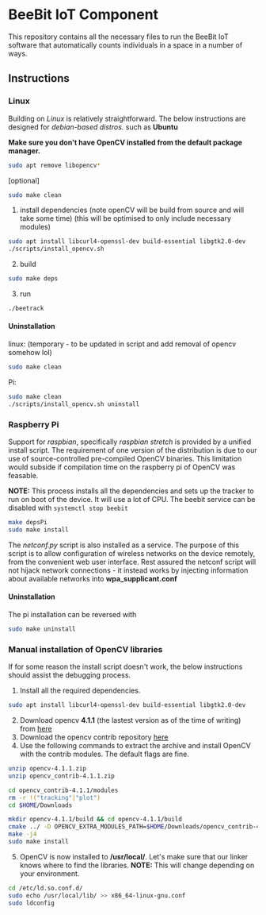 # BeeBit IoT Component

This repository contains all the necessary files to run the BeeBit IoT software that automatically counts individuals in a space in a number of ways.

## Instructions

### Linux
Building on *Linux* is relatively straightforward. The below instructions are designed for *debian-based distros.* such as **Ubuntu**

**Make sure you don't have OpenCV installed from the default package manager.**
```bash
sudo apt remove libopencv*
```

[optional]
```bash
sudo make clean
```
1. install dependencies (note openCV will be build from source and will take some time) (this will be optimised to only include necessary modules)
```bash
sudo apt install libcurl4-openssl-dev build-essential libgtk2.0-dev
./scripts/install_opencv.sh
```
2. build
```bash
sudo make deps
```
3. run
```bash
./beetrack
```

#### Uninstallation
linux: (temporary - to be updated in script and add removal of opencv somehow lol)
```bash
sudo make clean
```

Pi:
```bash
sudo make clean
./scripts/install_opencv.sh uninstall
```

### Raspberry Pi
Support for *raspbian*, specifically *raspbian stretch* is provided by a unified install script. The requirement of one version of the distribution is due to our use of source-controlled pre-compiled OpenCV binaries. This limitation would subside if compilation time on the raspberry pi of OpenCV was feasable.

**NOTE:** This process installs all the dependencies and sets up the tracker to run on boot of the device. It will use a lot of CPU. The beebit service can be disabled with `systemctl stop beebit`

```bash
make depsPi
sudo make install
```

The *netconf.py* script is also installed as a service. The purpose of this script is to allow configuration of wireless networks on the device remotely, from the convenient web user interface. Rest assured the netconf script will not hijack network connections - it instead works by injecting information about available networks into **wpa_supplicant.conf**

#### Uninstallation
The pi installation can be reversed with
```bash
sudo make uninstall
```

### Manual installation of OpenCV libraries

If for some reason the install script doesn't work, the below instructions should assist the debugging process.

1. Install all the required dependencies.
```bash
sudo apt install libcurl4-openssl-dev build-essential libgtk2.0-dev
```
2. Download opencv **4.1.1** (the lastest version as of the time of writing) from [here](https://github.com/opencv/opencv/archive/4.1.1.zip)
3. Download the opencv contrib repository [here](https://github.com/opencv/opencv_contrib/archive/4.1.1.zip)
4. Use the following commands to extract the archive and install OpenCV with the contrib modules. The default flags are fine.
```bash
unzip opencv-4.1.1.zip
unzip opencv_contrib-4.1.1.zip

cd opencv_contrib-4.1.1/modules
rm -r !("tracking"|"plot")
cd $HOME/Downloads

mkdir opencv-4.1.1/build && cd opencv-4.1.1/build
cmake ../ -D OPENCV_EXTRA_MODULES_PATH=$HOME/Downloads/opencv_contrib-4.1.1/modules
make -j4
sudo make install
```
5. OpenCV is now installed to **/usr/local/**. Let's make sure that our linker knows where to find the libraries. **NOTE:** This will change depending on your environment.
```bash
cd /etc/ld.so.conf.d/
sudo echo /usr/local/lib/ >> x86_64-linux-gnu.conf
sudo ldconfig
```